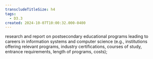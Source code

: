 ```yaml
---
transcludeTitleSize: h4
tags:
  - D3.3
created: 2024-10-07T10:00:32.000-0400
---
```

research and report on postsecondary educational programs leading to careers in information systems and computer science (e.g., institutions offering relevant programs, industry certifications, courses of study, entrance requirements, length of programs, costs);